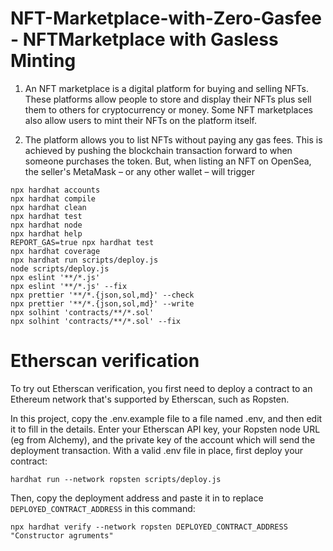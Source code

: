 # NFT-Marketplace-with-Zero-Gasfee - NFTMarketplace with Gasless Minting

1. An NFT marketplace is a digital platform for buying and selling NFTs. These platforms allow people to store and display their NFTs plus sell them to others for cryptocurrency or money. Some NFT marketplaces also allow users to mint their NFTs on the platform itself.  

2. The platform allows you to list NFTs without paying any gas fees. This is achieved by pushing the blockchain transaction forward to when someone purchases the token. But, when listing an NFT on OpenSea, the seller's MetaMask – or any other wallet – will trigger

```shell
npx hardhat accounts
npx hardhat compile
npx hardhat clean
npx hardhat test
npx hardhat node
npx hardhat help
REPORT_GAS=true npx hardhat test
npx hardhat coverage
npx hardhat run scripts/deploy.js
node scripts/deploy.js
npx eslint '**/*.js'
npx eslint '**/*.js' --fix
npx prettier '**/*.{json,sol,md}' --check
npx prettier '**/*.{json,sol,md}' --write
npx solhint 'contracts/**/*.sol'
npx solhint 'contracts/**/*.sol' --fix
```

# Etherscan verification

To try out Etherscan verification, you first need to deploy a contract to an Ethereum network that's supported by Etherscan, such as Ropsten.

In this project, copy the .env.example file to a file named .env, and then edit it to fill in the details. Enter your Etherscan API key, your Ropsten node URL (eg from Alchemy), and the private key of the account which will send the deployment transaction. With a valid .env file in place, first deploy your contract:

```shell
hardhat run --network ropsten scripts/deploy.js
```

Then, copy the deployment address and paste it in to replace `DEPLOYED_CONTRACT_ADDRESS` in this command:

```shell
npx hardhat verify --network ropsten DEPLOYED_CONTRACT_ADDRESS "Constructor agruments"
```
